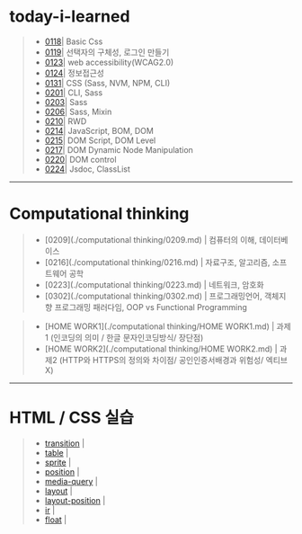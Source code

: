 # today-i-learned

> - [0118](./md/0118.md)| Basic Css
> - [0119](./md/0119.md)| 선택자의 구체성, 로그인 만들기
> - [0123](./md/0123.md)| web accessibility(WCAG2.0)
> - [0124](./md/0124.md)| 정보접근성 
> - [0131](./md/0131.md)| CSS (Sass, NVM, NPM, CLI)    
> - [0201](./md/0201.md)| CLI, Sass     
> - [0203](./md/0203.md)| Sass  
> - [0206](./md/0206.md)| Sass, Mixin    
> - [0210](./md/0210.md)| RWD    
> - [0214](./md/0214.md)| JavaScript, BOM, DOM  
> - [0215](./md/0215.md)| DOM Script, DOM Level  
> - [0217](./md/0217.md)| DOM Dynamic Node Manipulation  
> - [0220](./md/0220.md)| DOM control  
> - [0224](./md/0224.md)| Jsdoc, ClassList


---  


# Computational thinking

> - [0209](./computational thinking/0209.md) | 컴퓨터의 이해, 데이터베이스
> - [0216](./computational thinking/0216.md) | 자료구조, 알고리즘, 소프트웨어 공학
> - [0223](./computational thinking/0223.md) | 네트워크, 암호화
> - [0302](./computational thinking/0302.md) | 프로그래밍언어, 객체지향 프로그래밍 패러다임, OOP vs Functional Programming

> - [HOME WORK1](./computational thinking/HOME WORK1.md) | 과제1 (인코딩의 의미 / 한글 문자인코딩방식/ 장단점)
> - [HOME WORK2](./computational thinking/HOME WORK2.md) | 과제2 (HTTP와 HTTPS의 정의와 차이점/ 공인인증서배경과 위험성/ 엑티브X)  


---  


# HTML / CSS 실습  

> - [transition](./HTML:CSS/transition.html) |   
> - [table](./HTML:CSS/table.html) |   
> - [sprite](./HTML:CSS/sprite.html) |   
> - [position](./HTML:CSS/position.html) |   
> - [media-query](./HTML:CSS/media-query.html) |   
> - [layout](./HTML:CSS/layout.html) |   
> - [layout-position](./HTML:CSS/layout-position.html) |     
> - [ir](./HTML:CSS/ir.html) |   
> - [float](./HTML:CSS/float.html) |     

